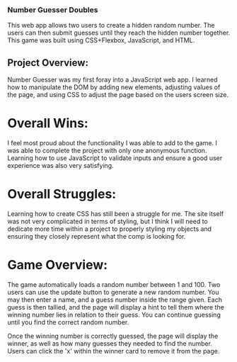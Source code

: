 ### Number Guesser Doubles

This web app allows two users to create a hidden random number. The users can then submit guesses until they reach the hidden number together. This game was built using CSS+Flexbox, JavaScript, and HTML. 

## Project Overview:
Number Guesser was my first foray into a JavaScript web app. I learned how to manipulate the DOM by adding new elements, adjusting values of the page, and using CSS to adjust the page based on the users screen size. 

# Overall Wins: 
I feel most proud about the functionality I was able to add to the game. I was able to complete the project with only one anonymous function. Learning how to use JavaScript to validate inputs and ensure a good user experience was also very satisfying. 

# Overall Struggles:
Learning how to create CSS has still been a struggle for me. The site itself was not very complicated in terms of styling, but I think I will need to dedicate more time within a project to properly styling my objects and ensuring they closely represent what the comp is looking for. 

# Game Overview:

The game automatically loads a random number between 1 and 100. Two users can use the update button to generate a new random number. You may then enter a name, and a guess number inside the range given. Each guess is then tallied, and the page will display a hint to tell them where the winning number lies in relation to their guess. You can continue guessing until you find the correct random number. 

Once the winning number is correctly guessed, the page will display the winner, as well as how many guesses they needed to find the number. Users can click the 'x' within the winner card to remove it from the page. 
